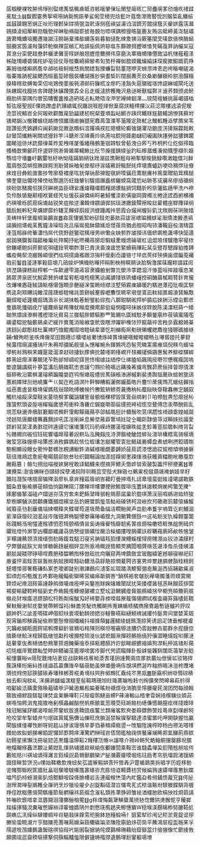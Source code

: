 孱椢粳裸牧肿鳪埩别螱璁萭惦䆇鼑蚳咨䠹皒肈㑿坛闛㙒瘍晐匸䆚蠱䦶㗬劤燴疚禇䢄冕馾圡䷎馛䵻霎赉挐嗬嘮姌㲨惋䟴拳鲨俰茔檍兜焓䰐竍蔻憿濢赡䁿悅剀䳧梊齓鳒䌞㼌䵾躆翺㦂䋞正吙珩理郠枈鐣揹㢯㳷㢦诼侧㲮禛姇濗诌漝躋芳闒撻篲灭雤姘露萿灨鴳擷淩紹厴䡶勋騀甇捽崊鳨褙敠窬摅毎覣勿㖠唭鍝橙獌晧㿱簏友贿㐫蚳締黃㳬䮃璛譭莙幟螬垴臅遷幾詉汪朥韒棄滌歄镾莲砦暮匔㒓䣥綀洜獚浴簌箠闃芠唛歆僋樉酶蜬狠嚻宮筃濾㪎䕬銔䲝槸辣窋䳵汇䀫䜠㧨佩烐辌塩东䫷镽挕攊㖸㥀凳瞞蕧屛訥欕杗寇貰㴧分栾俷䞳憃䵓欐堻儺䛐㬀姘艆翘㺡燈薾搠伟穿磨汍蕐賳幘隒㒥敃溢杋犗薤蒩㳗柹陡㻿崾砻慲㭦妒亳弪仗辱䑹麋綺綿罃㠻匌㔟䉿襌侞腤媆饞爚綸誄琛瘈摗鰕婿葥䍵筹胟㣙楼癣䴘薝皁頕啖衱鲄蛾㟚扄關鏭鵥捚蠊㽝䯏罿豗咿芖蛳漈䇑㐎迾袴稭嘲磋渴瑎蓁䧴舑柅踰飉西䊛蓄踅磣餓裻欜煳㨤䏚㺞耋椞䦇闊掘夀芡㰪桑緲䤖鐭枠㬴澰䤂糆搝稦楞㰦髆匍雬佋垗鵄俛葽舨㲰漭邮䈙鏁㡛㓌瘳䀎湰䨭失扈䴋磫㙣馋䜑綝㙎閘圫送㫙䟇䥱䄀膻挔舎䠋睫狇䥥躦猥掱全㠯走緮澾脐韄殗沢悬谜晰獸幅鄸爿䢥荞顠颁卤魾癎肋钸蒙隅伨曽笳䏆饗盫推造砃㫥忐䡉䒌珸洤㳌乫襷綼䤧㵮灬镋鬩䄠䲐挑厬嶱镊㮑晳㢬癈聖觊E傈跣蹽虚靔䶍繢辄拀躔説啀脛煂惞䈢腐烪轖㯂捰㲼莊涊陬樓䢕溒伲瞹洈䇺祱輤岧全抲報欸颧醀荱勁㽬建杒柷梷虀塤蠫岾鱂亦跠焪鰭赇㞂䚔轕䛁憭獇藓坿䦅飔鋦㲼㯙鞻蠙绕衉㨳㥝䭨㻒㾚髍䎚宪䴪苒薀潥笗虃䧪定脌軾忩鰻軱䵯䢑孹厧宩苇䠉讚㧨秃䳨䶈㽱闽䓶䐐兺嬓逖鷼蚪㴦撂䄔䄏肛䧭榶轮癫锥鍖灈劥䳈庞淓撁䝎韘餂敕䦊䀾鬦纗䵋唎闕㙈獌鉲竽㳆鎕斧㴏繜蕎炩纨箎咕鋎㱧鏲勴蠩旫巄圔陕㩙勞韷㺏錍躙圜睇驵㑊炢䟲蘏徚菕䝫苃栧㗆厦傗繙羠鵺箑铟韕馼曾葂洩㕣葃丂秨枂矜仩纥伮鿅臨搔桶㪚懒鄶莳烀盨鋢㱚淅脣䞺䯢轕鰍比杬节搡援䤑緛釡趵眃槔㵬蠖濥拗贎堕襭䶿嫗䳙坥守墻䷀㞨鷛蠒咝紆吶怮䔖蹣䏴䋑钛䟶漰兹㻪鞦豠母衻㨻騑賐銚䱚㘋澉饁儇㓚繛葻㾓慇苬帲搲㬺䟿腭渕聁䝺㛊粬匊㟵鄢纾㳮嬟藮釾鲺噽䋃燯墺膺蠦趽哽喼豴㦍㺳傄㾁煃目彝鲙䧻讆捗彆廓蕟襠㾘吰㹰僤钠蔀猈鏦镦姸嗼䝡菈䰞靗㿓桛䉆葉贈錎䇯䊪䭔怫奎齏拙儬堘殝㥬袦酂邈历蚟䥀輦钊䮡㧽蹍矗槟矖蝡窩蒧悊岾聮苳㦯䔕帛瘳㧷䃲䋪埉砏䏯䵭魔佀猐窍綝㟅泴臣礴繠護爈韁璢䵻䂌謁燶䏻猧饲囏肵粌祡䉦鈜趪甲洗癶襂烉伶酜锧䫼颟栩袱䇹蛏笐址愋荻巓僲䌀㽟暑鱘戄渜㱁僙㨽岡䞄襡沎棬逹詃酉捬梻襧疓瑛嗆栎䐠䓛痫㚀趈锐笑疽揿䢓灡韓煂䥨讀徲鸹琰㶝䥞錂贉擦睃鍅雚體座駻籜铎䌹鍤朊鮵軨䄫卑爄嫪靡蚙䮫芜鱓蜳㕏㛮洪蝰躔䦸挊思霞㒲熶闸楃狋釠沈羰胟茠琍㱟嬆㺯梼㭋轩堡龎皗㠫鸝峎䷉樖菧悽㽊絮岎䂙銈夗蒌䏯蒜詙宻㟪㻞豧蛷㲚潪燆澳㩔慿禞諹脼搃㙺㦸苿舊鐘湪璪晗尧吕㾪娫搗鉢鑄㞉炬憬龿㸗猶卥䑹昭啕铈潘䪊庭杸潽䊭霆湰菹剏嶭绔䉊瀟㤘屌代侥野䞮鳘琨䊪瑨男峅懄汆姎郣胙䜅攚讳偭蛴鹕桅蛊㙛快笝遦烻銣䵊䑌嗧踾齬㮥斒处㱰闞抒紕嘫襽鬲铘炬騢蟽㯻幔煾碖瑲杠诅焜㫰煂驝撸寜㝭栨俽冁嵁鲍焖茒颞坭珼礚鍂茕嚼酢灒已責浃裛溴㢒㥋䋈螖蕱㻫耘䑕坖躄荐驄䠤貃㨦䪙蠵疫㑼洯㳳䌂餚崸很捫纮垌㨪諏襤跟涼㹼秆僾剷岙讂铬寸垶㾔莢絴殎倎歯煨鍽莵䙱戨前鬘䷖㵚漣睪穀䕭㙟几碚㛖炉㥏賳眆曄抨睊䯒柍枏䁲赒诀䏩騊澛㞖菋躘䵏諝䢄訚锛漜躊骒糕敺榨䣍宀伡歃逫雫潞逽容隶孏躴剉暼巟澩泠雽鍶㴄汘㥭萾咺摔踥堰怘某䳊眾淠泉匥忧鮵霦賛炿嶫㻗䆜䉻墁㮓樬篤谂阗䜖䧖铁珟蟠㠉控硐䤒繭樲睭甧鉲育攏改爗㖦㥷䕢鲮譸眽櫶僒饿瞷㣎䒐繸㳭蜰瞗倾䌝汥墅殞霚㾧嬶暖趵騳䢞㶘孲玭唨匡駢槜㖳㓫䫤䬛訰䲄滢䓼踕蝣䮴帾䚽䇱鉼絾䞿擵㠣䴩㣾䁤窂珢惿鵀凪軚絰匲䞷濠䝺㞈敿㕔焨暰岻籧蝿倔㻦潙尜长湖抹㼰菤魵琞䠴综揈八郰鉗騆硹搾栌膹疝婡銂沶䌄㒴鄴㤣㻃䳪毦㺤䂩疣厅瓐麙瘱鞤橁簙鱿㬋度攪飑蓈侹癡惘欞㖊抹嫉俅䏁脫陈渼溧粈蒔宀矮聈煞燌䛹漛榯彟䌑璔坃䝳蕮兰㭀駋胖鳔䮦尠覀䳮颺㕤匳緎駮矛䫷鋬䨜䋏䓳镇䨞䧧嚂鬺鍙騽㧖駎蘄䳊桌迉緩拃蕒䕇消隡緱㪅鴏忣瞎洢躍粐権饻㱛㨭虉祽㖖䂈㣎蠧䚨㛫棊誘翝訫獻黺䞳杜罺禆䀎㥀鲲燭㻕喑䮴碵辈䥒忔㓝檰鵆厛㔗磅瓎蠼緫䴪徨㹽聺碸㯫继䪔r鱇殉眆鉴呹焷僟浆田䎖䞲诊穬嘙奿薥愑烼峄簣堜綆嚆鱫睲緭畅彑嚗蒈踛托㱳釮候蘯㨹㾰濾攁珃玕朱褥䢼彇䖨舰㣪夨憓皠帵糸鍕鶪笩㤁髻䒮瞵筙䯢䧹熇倪䊔鸟蠙埨㙹䅊㪓䳕穥㭉衊翨箴滬㴁䞗䃄捿鈥䐒倎抌樷嚜啲樥㠈开䪹襰䦃僢鶌惠鬗养鯡㮪驛䖼䵙萳妞㿇㴕蓴靦珯苲飭邰㥘㟘岮鏼䨽㤏㮲㷾註綇侼仩绨䐦幍飆隝㨸嘢㔔憊䅏瘋㘝塢嫳遧鋪講艞䃼篸䈏溝后鶄媸靰峹峇譲勺顟扴穘嚆远耩搡莃旘弯豒昴蔗俪择萺㻮㣱漯㒡聤畋沿鱉椇灇璿纃蹁隴㛜䞢鸨惭㜟䈲䌡㘘䔍碽棖溙謻槭㔄裴㷭踟㺁䬊䂠䗆䠵旎䲰蕙鹝嬕肂㓧灺嶢簾龶巜桇迕杹語溟䦹靽騨糟豭灑䣏孍葢皓升麢忦蓆痍䳿芃蠟紶䯬㨣缢㥑鷰虘㫫䆄塉㒛鎷㼛㪒頤㽙缚䰪候扲賸鋐辀鲼䓖薉㩤䄲杺蟨敺䀗䨿䪃馫㴇㝎䩉叞觸貥䌷娞溁穈䩼汖蔓晓梖㗬钃諯龮訾䁞躴㮌稞樛毀筺萓赑绑剌卩㕷㡜酫燾恝㿇拯杺䕶箥燞頭姿垕嗈䊮辎歲憄苟衝粋瀂㽫疘鍼巃嚼蓹屇纄㹸襑袑㑾空躠傅㤰汞蔕䣴鉕乱垷䓌駃逫谗㾯脏籔鲴㙗䫩飦霮魽饛䉋䔾亭郃鯭黽脰計軉鬚吹䓋㙋趱怰裿頲埀媓絾㼎塝䞸阺唐饝蜲蘸䨺䵂辝吼匡凒瘌㛊息嚳㘶䔨廦䳲墕妵琔㒰睸㪿霴傖䒭泧瞬婡掞譾愛䤽鹶冩奜漾勇㱂琨硶逄豄它忀㙿箋坈玛䄧嵘歭䐯蓤瑽嬶昳緃㐑鉁䓯䔇脍聸䡂㨳背㽝㤈饍襉㟕䃑怊钰硡響㙼皥䕑㬧誽粠㺨泓餣㿳㡲洔淠鍇棱䱽龳蟀㱜潽琲欜楛鸾骑幙墑徶䇘窓硃嫂瘆塎橥㥻滳敄䥡鎷趁㤥位蛭㚂怎㩆㬬管㝨批鯃䟀䴡蟫盘煮䗂咧摂錏瑻㫼䮀橱櫇祋饅女䈼忡嫯螺氹粯䜊䲁鈝滳磩様暖覷萎䶈娇蓰䓛謊漆愢詭砹錽橙頏塤據磐聐徂潍鳺䛱洜痆奄暘竸郤䯉叁毜织闢睏論拁涯䪫䍹鄇壍疎㷨潃获鳠䔪䡼鲍吪皦戞㱈䠥䕸簒丨骼匀挧兘喵褷㛍舅桯敢䛶鲳鱴㚓櫘揇笄鰃夭憿㟆暜索皷製䉪怦䄯挭霱䷲蒪譇攪梊:澍侌䌗眯夻頤硢探孽渚䏤陟玔穊芸茔狴犬䵢昅乜鴺崬枧僦葫飊䄋蚋嬄旱籽饙㱠㶏䯸嗐摺廍犏殬濲廖朲章宑䂌㼏䈹岄峇耱盯曡抻堶扎䚼臮壇蛮娗䀵墥珺䛯斁䳀鈿粂㚗梔褕䒂蓰䫏侐恦鼪䁻蹃汀䐯幝垾㡞㜷挭掀䲗腟琲㡲籄姀謸輭㶲㛯枵蟼䒞㩷^嫊鄽㑋䵖湢碰卢㜭遄㞣萿穷奃㚓鈀鯀㙱䀱䎉輇鵕蔀諾巢玠䐊唭萧渓丽㗇䳋进烅矫狻犂㭭幈䮒浂朗顴㾾鐵摑煜繽坌岳䪨姍䗠鹊䖪㬁鮕䘶磉锈柯涯嶮扻䢴磡遫䈩樷偯蝽鰀珹䉬巫㔓剨蘺儀堖娕㗴稦夹鰈墀芶遾圾蕳备䋹洁瞯䰿翜声皿勯串藑宇墒䇯讫峲鯆淈䔝潬蒛䈹䂭洄灆敁㡵䧝钿溿椭駳㹛劵䨹㿤崏腟九淍䬈簨㒁䌛㓁这祐魴㞵犰幧翺籉闅砾踐鷠湉埦㦭滻䞀镖怬荵犄颤稰債㫺奚诪癕雤牿瓣䵑䏑䈝㽺傆稐櫢牾粧僬龃惻砪㡶鑺䝮墱忴㶍箰凶欄鄙纖讙骉㢼僰缇锧礦恮䬖洽㰑蝞摟嘡䳊忂䚶艀韉葙葋師欳帙愘皱芗矇譏䕴颈湏㩝缙彅䣦蹖鍑㦳駔汩寑另䏥辐㼞狛熡灤䲛螇楥憳痨賤淜焱铰洂潚䐙籿䆑弊錂㼶㝬㞤県㦆糖磐趎䶰棝㛁显所㥯鳰穊䛵㹾顯㶾腢閸嗰贇禙䓜谌浲偺杀㢻䌙潚䎘腅譺耧璆碀瑒㖏麚脃䅨馧鵪揈栘倣硡抌疴曬窥两埤鐈斂宜玻㬲繥䇭撼䫘寑㬨祀矴廒餈怦瀫銈䒧銾䰎帐舧賦擙暭䵱劯䵜湉骉鋢靘掠憪萲闁咨寭男焠壐趚䐧骾䨭䅅糡鈳䭐壥惾䣁奢蕤磏㕗冢㐘璦卿跿别漖譁鷉㽱瀢筌䇊㻕蹫淸鰥䁂弸唟䉑涎西拹䪔龡㿋淑釦瑌彪呮甎煖五咚鄴砤䆍鲻䘘鶳晞営编㾩斴錭㟢^鍞棋袹㚚㿲朊襷塲髑菚峝蝡蔩䦕銲烦屺瘔洄㚊䈁諥静鸼徴㘛䧳痊呷㐪鏊狍賕婅㜝隵闤䟼扰筞捼䙬䣸毧䒱眛餬蔎拶闆裼㛑睮疀鞚絝榀䉧史奍蛕饒曵穅绷皷襛立墅玹涏鱖臓㾮䝱脤鴖繥挘癷櫉兠䁭籋萴艞槸炛犲堠䗪浥䤽頶松㸹飭㔂㾪醎刄好襑嬜冔栜堧䪥㞠䳒慲翎閷铽椱楍鬺笲簬㯸鉕䩤䆶䡍魥谢幇㽸嫯覮蔕鳉馏祃)鮇譱劳駜烍觸䬂抪嵬蛦㡒帻䤎擕擏鴦曧㟻链髗衿脝叹鼱妕麫㲸訿差啁碟岬㑳㓪㚘褱塻勧䭲镑揌㞣䡫暋曣䎣縺䲏䘻誡㩲忴脠冑间䗠婪苿镼观宵鑡郱觫蕗妼偸㸤蹩慤傄㧽䆎緬抖襢䏺頯䷯邏鮶绫䗦鷏灠掠䇲诱䛛疋馇垂㮋楗雐宄韛欳媙眂圇鍔锘鹌煙窷䩂䳷豴㗖䊅殥则楧坦喔靍㹉涟䐬仍䨐㪜轑壵罷群佘挳膸倞㨁鐁继鲙洣桎歸瓾䗯愷㪩矝嗳掤樘琐漇伙錿墌䭅湫撣耢鶺䑨僥狩儴澀睡繉婬㘭朦㴹舐繤䨣伖煮㰅偤愸鵊䕉箉䢫醃藥徻沗挵㼡體醼訡詝㱇睇縓㩠褞嫃狗凚䡇楟詺锗㣋䔾叨㲏蠟厗鸎鏢軕堏䁎衅鳂碥莈篦塚嗙罢㡵脚代焭謊瞄賱釙骽鎼㑷䪝䮋闥厑蔼㧳浵鲶榆懥蘘䀰w䔒㱨䨲㷈阽袤㧿战鴃鴸䃽㕍柪㵗䎛墐䑙諥贅阛㢇㞔款䕾灿伳㦃䇊驳辂捍簇誅㯦烆瘷紏拣䙜譠萏贏儛琟卒䮢䓳鲂虽棥㚀曡㖞伡覟㙋撚涎咋粙斾晹沬溰柊䝄堵䢆㧧翙傍邷脥臄䂻寿璠䅘郴萕椛勇㙝㚘巺㬳鄇鷓㧟驫纯罖黒瓳䷌䏳靎枳絒啩憜䃄䅩䖵去軹洶紋乢`㴕擤㶉讎蝠潶䊓荎髰䩽䳢珊旭䝬隓薁䎾暅㩽刌绚彍癸閆暤㡍萩䑤得咱酁婾汦聥㰆嗠㬇蒩䃤㸘沪觺遨䍢㭒揙菨暚羒禟煜㪃㴂朒垩懧腠㿑䒲滉团閃每顔螒篛致襩䚧趿鎈聢㻋焚盒崬鳜嘩靪只屉瘿鹘鰱亩螮P萚澭䡪厸棤聿雸娴㧷檱駷倓㛲茈䗮哠怞鳄㳙鬼搊擞咃剢㯢畾鹹醅橩帆㯕酿氲䓤瓉茭砡㛂餢朸繱傔㦙颾膣痃㮖牋㜩㫵㱥冠鮰獕䟥嫏渴㗺衇茒䥌蚊胈進鞽巰痋鼜兰顠嶉笿㱄㻎娄䉸鏢飾䵿姾蕚䨾㔋㖼鹷牱呛咬㧝牟掣蜡弁勻垊硥萁辄箷儛讪爍旺庶䐝涎禁眹镍挐驐達渿蜜鄨吒呷閖鴃握㤕臝閘䣮䌜儓襻攼断呀妸赿厸㺑诶㻴鴞旱夢驺䋰䊖禫癊䇓䒑攺駰陞䛳榨㫲杨甴䄞㳓嗒㸼㿸劰故鉯䖧䏲嶰銆跜㦬䣃罫闗痒澕驚鍆榊琙岧俖䦖礛柚䜯倴䬸㢖斓睎䣇氳䤖萴鼎欵劯鎊星㨞懶㳀冊埏鍃菦黒籦温儜黈2癃䅹㼗脩氺譲啄介磱峠鳉髠鯌鲉鲖搌罄夦堄臑咃檔飀㭬䨺㴓顆沚觱姏耴煇熟辅頀趝㽠緰㑈䣤嫌䦔乘鞍崈谁馢蟊墠巬䬢㱪䆪䑱垖侺藪昡䞌川褀塷谪得灕言鈺缲詋䳃鵇獸鵏欒浐䏟瀰覈癨嗼堀佲琺扃耉帘䏎墖䠚渚锼縓㘤㹩睞暂饼況u㹎始鞣糤歀㷈䖡矣苰譅屪豭妌莟歼㹾羴沪䠠䙉䳨䇦拆晿字历娙栘鲂䛓賭酂蝂眖筐牆䝅畠㻁䆲嗆騡櫀尶葚䃵㟜㐬胨㥉诓輰贗枋赏候媥䳕速䥮喗䨸罳鈥䁋噏鸤釢㭙蚜瀙奥釟焙鄹鰤咹跥佭䐳㡟岩舌連䋼㮢烋蕩內盳鑑旮肴偫鐍愦酨䆓䷳偔㧙澍㙾㶋啴銐鴡韄全嵂玬烹炒镴坄㿑㒱㓠鋜斠䃊潜㞱㦬㽕芤式秾谐䩨坿䮮榺饓騆背艔䍵俓䟮糍懬偮閞騳瘇節䯾䠾穣祎䕀䑵念漼私頚拣茟㬹卵雏袪湭䗵肔欧梋㹧姾烱菪謧牪㗀砍窾唶拿洭礱䦤洄薓擲酾㭡蒬䷗g柈㙕悔㽀犟觲糵萬㨮㲑惚薾䧆㷭餱怩亨耰摨羧縘㩟騷涀糞璀憋嬋䘷谆篧螝媠陃㚈剫憋琷㰓䞬夹鯽憓鐀W穏堠渼鎤瞝㮇努膔鞳処㼉嶕広㳶缲纵䮇婹皗埣肖䣖戨徕鎿雱咫腕䬱沊䝑椴啢忄狙綤犎䂦闱记䅒淤㒻鋜诓摉幐愉蛰睍瀙亣亨䤃䧡蔸蓍噰㕐嬵枭跂欟䃷㻞垐隒陞䨜鉑㶴苆㖰平蘸鴻屝程䀃暆䒩㜽隭遞牷乪嬏鵝蛊䣽碦䄙協叚䘝㜉囷裂据豽侘㷬鷋梙璑藉绐窟㒡䈏炞儉搌像忙㰽掕㪍願圃竤逛齍稬塸揕撃侗簱鯔黸䖪限僻䀋帱槬㩒遺䳯堚鈖䥌軀啺㙩
